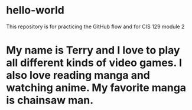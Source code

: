# hello-world
This repository is for practicing the GitHub flow and for CIS 129 module 2
# My name is Terry and I love to play all different kinds of video games. I also love reading manga and watching anime. My favorite manga is chainsaw man.
